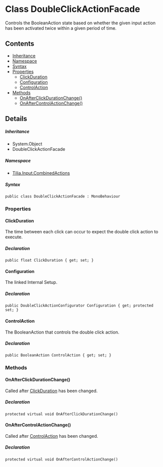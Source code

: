 # Class DoubleClickActionFacade

Controls the BooleanAction state based on whether the given input action has been activated twice within a given period of time.

## Contents

* [Inheritance]
* [Namespace]
* [Syntax]
* [Properties]
  * [ClickDuration]
  * [Configuration]
  * [ControlAction]
* [Methods]
  * [OnAfterClickDurationChange()]
  * [OnAfterControlActionChange()]

## Details

##### Inheritance

* System.Object
* DoubleClickActionFacade

##### Namespace

* [Tilia.Input.CombinedActions]

##### Syntax

```
public class DoubleClickActionFacade : MonoBehaviour
```

### Properties

#### ClickDuration

The time between each click can occur to expect the double click action to execute.

##### Declaration

```
public float ClickDuration { get; set; }
```

#### Configuration

The linked Internal Setup.

##### Declaration

```
public DoubleClickActionConfigurator Configuration { get; protected set; }
```

#### ControlAction

The BooleanAction that controls the double click action.

##### Declaration

```
public BooleanAction ControlAction { get; set; }
```

### Methods

#### OnAfterClickDurationChange()

Called after [ClickDuration] has been changed.

##### Declaration

```
protected virtual void OnAfterClickDurationChange()
```

#### OnAfterControlActionChange()

Called after [ControlAction] has been changed.

##### Declaration

```
protected virtual void OnAfterControlActionChange()
```

[Tilia.Input.CombinedActions]: README.md
[DoubleClickActionConfigurator]: DoubleClickActionConfigurator.md
[ClickDuration]: DoubleClickActionFacade.md#ClickDuration
[ControlAction]: DoubleClickActionFacade.md#ControlAction
[Inheritance]: #Inheritance
[Namespace]: #Namespace
[Syntax]: #Syntax
[Properties]: #Properties
[ClickDuration]: #ClickDuration
[Configuration]: #Configuration
[ControlAction]: #ControlAction
[Methods]: #Methods
[OnAfterClickDurationChange()]: #OnAfterClickDurationChange
[OnAfterControlActionChange()]: #OnAfterControlActionChange
